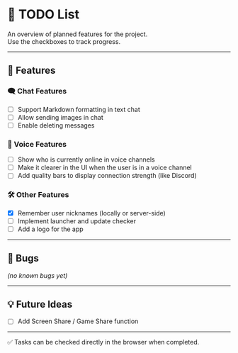 # 📝 TODO List

An overview of planned features for the project.  
Use the checkboxes to track progress.

---

## 🚀 Features

### 🗨️ Chat Features

- [ ] Support Markdown formatting in text chat
- [ ] Allow sending images in chat
- [ ] Enable deleting messages

### 🎤 Voice Features

- [ ] Show who is currently online in voice channels
- [ ] Make it clearer in the UI when the user is in a voice channel
- [ ] Add quality bars to display connection strength (like Discord)

### 🛠️ Other Features

- [x] Remember user nicknames (locally or server-side)
- [ ] Implement launcher and update checker
- [ ] Add a logo for the app

---

## 🐛 Bugs

_(no known bugs yet)_

---

## 💡 Future Ideas

- [ ] Add Screen Share / Game Share function

---

✅ Tasks can be checked directly in the browser when completed.
